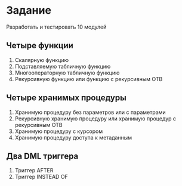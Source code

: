 # Задание

Разработать и тестировать 10 модулей

## Четыре функции

1. Скалярную функцию
2. Подставляемую табличную функцию
3. Многооператорную табличную функцию
4. Рекурсивную функцию или функцию с рекурсивным ОТВ

## Четыре хранимых процедуры

1. Хранимую процедуру без параметров или с параметрами
2. Рекурсивную хранимую процедуру или хранимую процедур с
рекурсивным ОТВ
3. Хранимую процедуру с курсором
4. Хранимую процедуру доступа к метаданным

## Два DML триггера

1. Триггер AFTER
2. Триггер INSTEAD OF

